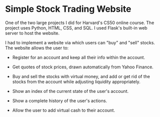 # Simple Stock Trading Website

One of the two large projects I did for Harvard's CS50 online course. The project uses Python, HTML, CSS, and SQL. I used Flask's built-in web server to host the website.

I had to implement a website via which users can "buy" and "sell" stocks. The website allows the user to:

- Register for an account and keep all their info within the account. 

- Get quotes of stock prices, drawn automatically from Yahoo Finance.

- Buy and sell the stocks with virtual money, and add or get rid of the stocks from the account while adjusting liquidity appropriately. 

- Show an index of the current state of the user's account.

- Show a complete history of the user's actions.

- Allow the user to add virtual cash to their account.
